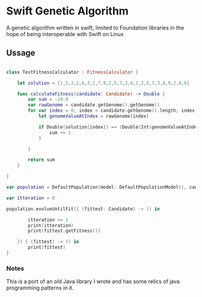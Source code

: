 # Swift Genetic Algorithm
A genetic algorithm written in swift, limited to Foundation libraries in the hope of being interoperable with Swift on Linux

## Ussage

```swift

class TestFitnessCalculator : FitnessCalculator {

    let solution = [1,5,2,1,6,3,1,7,8,2,5,7,3,8,1,2,5,7,3,8,9,2,4,6]

    func calculateFitness(candidate: Candidate) -> Double {
        var sum = -24.0
        var rawGenome = candidate.getGenome().getGenome()
        for var index = 0; index < candidate.getGenome().length; index += 1 {
            let genomeValueAtIndex = rawGenome[index]

            if Double(solution[index]) == (Double(Int(genomeValueAtIndex * 1000))/100) {
                sum += 1
            }

        }

        return sum
    }

}

var population = DefaultPopulation(model: DefaultPopulationModel(), candidateBreeder: DefaultCandidateBreeder(), fitnessCalculator: TestFitnessCalculator())

var itteration = 0

population.evolveUntilFit({ (fittest: Candidate) -> () in

        itteration += 1
        print(itteration)
        print(fittest.getFitness())

    }) { (fittest) -> () in
        print(fittest)
}


```

### Notes
This is a port of an old Java library I wrote and has some relics of java programming patterns in it.
